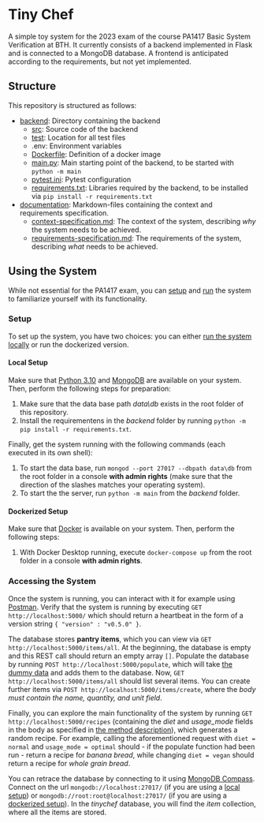 # Tiny Chef

A simple toy system for the 2023 exam of the course PA1417 Basic System Verification at BTH. It currently consists of a backend implemented in Flask and is connected to a MongoDB database. A frontend is anticipated according to the requirements, but not yet implemented.

## Structure

This repository is structured as follows:

* [backend](./backend/): Directory containing the backend
  * [src](./backend/src/): Source code of the backend
  * [test](./backend/test/): Location for all test files
  * .env: Environment variables
  * [Dockerfile](./backend/Dockerfile): Definition of a docker image
  * [main.py](./backend/main.py): Main starting point of the backend, to be started with `python -m main`
  * [pytest.ini](./backend/pytest.ini): Pytest configuration
  * [requirements.txt](./backend/requirements.txt): Libraries required by the backend, to be installed via `pip install -r requirements.txt`
* [documentation](./documentation/): Markdown-files containing the context and requirements specification.
  * [context-specification.md](./documentation/context-specification.md): The context of the system, describing *why* the system needs to be achieved.
  * [requirements-specification.md](./documentation/requirements-specification.md): The requirements of the system, describing *what* needs to be achieved.

## Using the System

While not essential for the PA1417 exam, you can [setup](#setup) and [run](#accessing-the-system) the system to familiarize yourself with its functionality.

### Setup

To set up the system, you have two choices: you can either [run the system locally](#local-setup) or run the dockerized version.

#### Local Setup

Make sure that [Python 3.10](https://www.python.org/downloads/release/python-3100/) and [MongoDB](https://www.mongodb.com/try/download/community) are available on your system. Then, perform the following steps for preparation:

1. Make sure that the data base path *data\db* exists in the root folder of this repository.
2. Install the requirementens in the *backend* folder by running `python -m pip install -r requirements.txt`. 

Finally, get the system running with the following commands (each executed in its own shell):

1. To start the data base, run `mongod --port 27017 --dbpath data\db` from the root folder in a console **with admin rights** (make sure that the direction of the slashes matches your operating system).
2. To start the the server, run `python -m main` from the *backend* folder.

#### Dockerized Setup

Make sure that [Docker](https://docs.docker.com/get-docker/) is available on your system. Then, perform the following steps:

1. With Docker Desktop running, execute `docker-compose up` from the root folder in a console **with admin rights**.

### Accessing the System

Once the system is running, you can interact with it for example using [Postman](https://www.postman.com/downloads/). Verify that the system is running by executing `GET http://localhost:5000/` which should return a heartbeat in the form of a version string `{ "version" : "v0.5.0" }`.

The database stores **pantry items**, which you can view via `GET http://localhost:5000/items/all`. At the beginning, the database is empty and this REST call should return an empty array `[]`. Populate the database by running `POST http://localhost:5000/populate`, which will take [the dummy data](./backend/src/static/dummy_items/) and adds them to the database. Now, `GET http://localhost:5000/items/all` should list several items. You can create further items via `POST http://localhost:5000/items/create`, where the *body must contain the name, quantity, and unit field*.

Finally, you can explore the main functionality of the system by running `GET http://localhost:5000/recipes` (containing the *diet* and *usage_mode* fields in the body as specified in [the method description](./backend/src/blueprints/recipeblueprint.py)), which generates a random recipe. For example, calling the aforementioned request with `diet = normal` and `usage_mode = optimal` should - if the populate function had been run - return a recipe for *banana bread*, while changing `diet = vegan` should return a recipe for *whole grain bread*.

You can retrace the database by connecting to it using [MongoDB Compass](https://www.mongodb.com/try/download/compass). Connect on the url `mongodb://localhost:27017/` (if you are using a [local setup](#local-setup)) or `mongodb://root:root@localhost:27017/` (if you are using a [dockerized setup](#dockerized-setup)). In the *tinychef* database, you will find the *item* collection, where all the items are stored.
